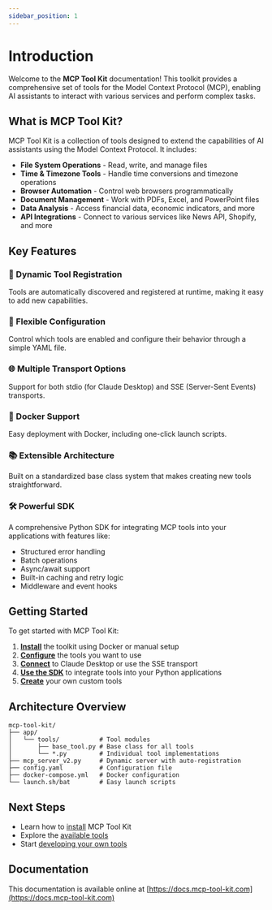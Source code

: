 ```yaml
---
sidebar_position: 1
---
```


# Introduction

Welcome to the **MCP Tool Kit** documentation! This toolkit provides a comprehensive set of tools for the Model Context Protocol (MCP), enabling AI assistants to interact with various services and perform complex tasks.

## What is MCP Tool Kit?

MCP Tool Kit is a collection of tools designed to extend the capabilities of AI assistants using the Model Context Protocol. It includes:

- **File System Operations** - Read, write, and manage files
- **Time & Timezone Tools** - Handle time conversions and timezone operations
- **Browser Automation** - Control web browsers programmatically
- **Document Management** - Work with PDFs, Excel, and PowerPoint files
- **Data Analysis** - Access financial data, economic indicators, and more
- **API Integrations** - Connect to various services like News API, Shopify, and more

## Key Features

### 🚀 Dynamic Tool Registration
Tools are automatically discovered and registered at runtime, making it easy to add new capabilities.

### 🔧 Flexible Configuration
Control which tools are enabled and configure their behavior through a simple YAML file.

### 🌐 Multiple Transport Options
Support for both stdio (for Claude Desktop) and SSE (Server-Sent Events) transports.

### 🐳 Docker Support
Easy deployment with Docker, including one-click launch scripts.

### 📚 Extensible Architecture
Built on a standardized base class system that makes creating new tools straightforward.

### 🛠️ Powerful SDK
A comprehensive Python SDK for integrating MCP tools into your applications with features like:
- Structured error handling
- Batch operations
- Async/await support
- Built-in caching and retry logic
- Middleware and event hooks

## Getting Started

To get started with MCP Tool Kit:

1. **[Install](getting-started/installation)** the toolkit using Docker or manual setup
2. **[Configure](getting-started/configuration)** the tools you want to use
3. **[Connect](getting-started/quick-start)** to Claude Desktop or use the SSE transport
4. **[Use the SDK](sdk/quick-start)** to integrate tools into your Python applications
5. **[Create](development/creating-tools)** your own custom tools

## Architecture Overview

```
mcp-tool-kit/
├── app/
│   └── tools/           # Tool modules
│       ├── base_tool.py # Base class for all tools
│       └── *.py         # Individual tool implementations
├── mcp_server_v2.py     # Dynamic server with auto-registration
├── config.yaml          # Configuration file
├── docker-compose.yml   # Docker configuration
└── launch.sh/bat        # Easy launch scripts
```

## Next Steps

- Learn how to [install](getting-started/installation) MCP Tool Kit
- Explore the [available tools](tools/overview)
- Start [developing your own tools](development/creating-tools)

## Documentation

This documentation is available online at [https://docs.mcp-tool-kit.com](https://docs.mcp-tool-kit.com)